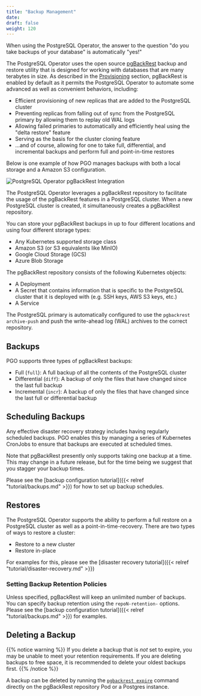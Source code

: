 ```yaml
---
title: "Backup Management"
date:
draft: false
weight: 120
---
```


When using the PostgreSQL Operator, the answer to the question "do you take
backups of your database" is automatically "yes!"

The PostgreSQL Operator uses the open source
[pgBackRest](https://pgbackrest.org) backup and restore utility that is designed
for working with databases that are many terabytes in size. As described in the
[Provisioning](/architecture/provisioning/) section, pgBackRest is enabled by
default as it permits the PostgreSQL Operator to automate some advanced as well
as convenient behaviors, including:

- Efficient provisioning of new replicas that are added to the PostgreSQL
cluster
- Preventing replicas from falling out of sync from the PostgreSQL primary by
allowing them to replay old WAL logs
- Allowing failed primaries to automatically and efficiently heal using the
"delta restore" feature
- Serving as the basis for the cluster cloning feature
- ...and of course, allowing for one to take full, differential, and incremental
backups and perform full and point-in-time restores

Below is one example of how PGO manages backups with both a local storage and a Amazon S3 configuration.

![PostgreSQL Operator pgBackRest Integration](/images/postgresql-cluster-dr-base.png)

The PostgreSQL Operator leverages a pgBackRest repository to facilitate the
usage of the pgBackRest features in a PostgreSQL cluster. When a new PostgreSQL
cluster is created, it simultaneously creates a pgBackRest repository.

You can store your pgBackRest backups in up to four different locations and using four different storage types:

- Any Kubernetes supported storage class
- Amazon S3 (or S3 equivalents like MinIO)
- Google Cloud Storage (GCS)
- Azure Blob Storage

The pgBackRest repository consists of the following Kubernetes objects:

- A Deployment
- A Secret that contains information that is specific to the PostgreSQL cluster
that it is deployed with (e.g. SSH keys, AWS S3 keys, etc.)
- A Service

The PostgreSQL primary is automatically configured to use the
`pgbackrest archive-push` and push the write-ahead log (WAL) archives to the
correct repository.

## Backups

PGO supports three types of pgBackRest backups:

- Full (`full`): A full backup of all the contents of the PostgreSQL cluster
- Differential (`diff`): A backup of only the files that have changed since the
last full backup
- Incremental (`incr`):  A backup of only the files that have changed since the
last full or differential backup

## Scheduling Backups

Any effective disaster recovery strategy includes having regularly scheduled
backups. PGO enables this by managing a series of Kubernetes CronJobs to ensure that backups are executed at scheduled times.

Note that pgBackRest presently only supports taking one backup at a time. This may change in a future release, but for the time being we suggest that you stagger your backup times.

Please see the [backup configuration tutorial]({{< relref "tutorial/backups.md" >}}) for how to set up backup schedules.

## Restores

The PostgreSQL Operator supports the ability to perform a full restore on a
PostgreSQL cluster as well as a point-in-time-recovery. There are two types of
ways to restore a cluster:

- Restore to a new cluster
- Restore in-place

For examples for this, please see the [disaster recovery tutorial]({{< relref "tutorial/disaster-recovery.md" >}})

### Setting Backup Retention Policies

Unless specified, pgBackRest will keep an unlimited number of backups. You can specify backup retention using the `repoN-retention-` options. Please see the [backup configuration tutorial]({{< relref "tutorial/backups.md" >}}) for examples.

## Deleting a Backup

{{% notice warning %}}
If you delete a backup that is *not* set to expire, you may be unable to meet
your retention requirements. If you are deleting backups to free space, it is
recommended to delete your oldest backups first.
{{% /notice %}}

A backup can be deleted by running the [`pgbackrest expire`](https://pgbackrest.org/command.html#command-expire) command directly on the pgBackRest repository Pod or a Postgres instance.
